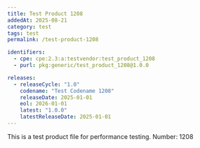 ```yaml
---
title: Test Product 1208
addedAt: 2025-08-21
category: test
tags: test
permalink: /test-product-1208

identifiers:
  - cpe: cpe:2.3:a:testvendor:test_product_1208
  - purl: pkg:generic/test_product_1208@1.0.0

releases:
  - releaseCycle: "1.0"
    codename: "Test Codename 1208"
    releaseDate: 2025-01-01
    eol: 2026-01-01
    latest: "1.0.0"
    latestReleaseDate: 2025-01-01
---
```


This is a test product file for performance testing. Number: 1208
